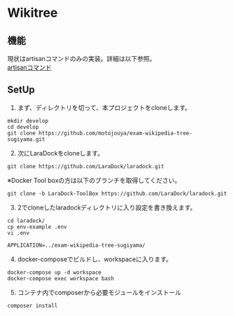 
# Wikitree

## 機能
現状はartisanコマンドのみの実装。詳細は以下参照。  
[artisanコマンド](app/Console/Commands/readme.md)

## SetUp

1. まず、ディレクトリを切って、本プロジェクトをcloneします。

```
mkdir develop
cd develop
git clone https://github.com/motojouya/exam-wikipedia-tree-sugiyama.git
```

2. 次にLaraDockをcloneします。

```
git clone https://github.com/LaraDock/laradock.git
```

※Docker Tool boxの方は以下のブランチを取得してください。
```
git clone -b LaraDock-ToolBox https://github.com/LaraDock/laradock.git
```

3. 2でcloneしたlaradockディレクトリに入り設定を書き換えます。

```
cd laradock/
cp env-example .env
vi .env
```

```.env
APPLICATION=../exam-wikipedia-tree-sugiyama/
```

4. docker-composeでビルドし、workspaceに入ります。

```
docker-compose up -d workspace
docker-compose exec workspace bash
```

5. コンテナ内でcomposerから必要モジュールをインストール

```
composer install
```

